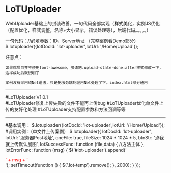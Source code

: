 # LoTUploader

WebUploader基础上的封装改善，一句代码全部实现（样式美化，实例JS优化（配置优化，样式调整，名称+大小显示，错误处理等），后端代码。。。。。）

一句代码：//必填参数：ID，Server地址 （完整案例看Demo部分）
$.lotuploader({lotDocId: 'lot-uploader',lotUrl: '/Home/Upload'});

注意点：

	如果你项目并不使用font-awesome，那请吧.upload-state-done:after样式修改一下，这样成功后就很明了

	案例没有采用纯Net语法，只是把服务端处理用Net处理了下。index.html部分通用
-----------------------------------------------------------------------------------------
#LoTUploader V1.0.1 	
	#LoTUploader修复上传失败的文件不能再上传bug
	#LoTUploader优化单文件上传的友好化处理
	#LoTUploader支持配置参数和方法回调等等

----------------------------------------------------------------------------------------
#基本调用：
	$.lotuploader({lotDocId: 'lot-uploader',lotUrl: '/Home/Upload'});
#调用实例：（单文件上传案例）
	$.lotuploader({
            lotDocId: 'lot-uploader',
            lotUrl: '服务器Post地址',
            oneFile: true,
            fileSize: 1024 * 1024 * 5,
            btnStr: '点我就上传默认展图',
            lotSuccessFunc: function (file,data) {
                //方法主体
            },
            lotErrorFunc: function (msg) {
                $('#lot-uploader').append('<div class="lot-temp" style="color:red">' + msg + '</div> ');
                setTimeout(function () {
                    $('.lot-temp').remove();
                }, 2000);
            }
        });

